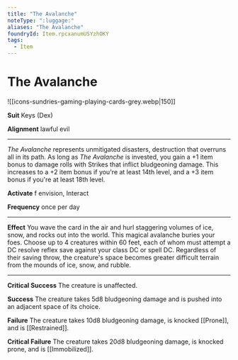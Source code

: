 ```yaml
---
title: "The Avalanche"
noteType: ":luggage:"
aliases: "The Avalanche"
foundryId: Item.rpcxanumUSYzhOKY
tags:
  - Item
---
```


# The Avalanche
![[icons-sundries-gaming-playing-cards-grey.webp|150]]

**Suit** Keys (Dex)

**Alignment** lawful evil

* * *

_The Avalanche_ represents unmitigated disasters, destruction that overruns all in its path. As long as _The Avalanche_ is invested, you gain a +1 item bonus to damage rolls with Strikes that inflict bludgeoning damage. This increases to a +2 item bonus if you're at least 14th level, and a +3 item bonus if you're at least 18th level.

**Activate** f envision, Interact

**Frequency** once per day

* * *

**Effect** You wave the card in the air and hurl staggering volumes of ice, snow, and rocks out into the world. This magical avalanche buries your foes. Choose up to 4 creatures within 60 feet, each of whom must attempt a DC resolve reflex save against your class DC or spell DC. Regardless of their saving throw, the creature's space becomes greater difficult terrain from the mounds of ice, snow, and rubble.

* * *

**Critical Success** The creature is unaffected.

**Success** The creature takes 5d8 bludgeoning damage and is pushed into an adjacent space of its choice.

**Failure** The creature takes 10d8 bludgeoning damage, is knocked [[Prone]], and is [[Restrained]].

**Critical Failure** The creature takes 20d8 bludgeoning damage, is knocked prone, and is [[Immobilized]].
